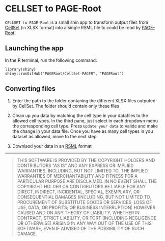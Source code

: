 # CELLSET to PAGE-Root


`CELLSET to PAGE-Root` is a small shin app to transform output files from [CellSet](https://www.cpib.ac.uk/tools-resources/software/cellset/) (in XLSX format) into a single RSML file to could be read by [PAGE-Root](). 

## Launching the app

In the R terminal, run the following command:

	library(shiny)
	shiny::runGitHub("PAGERoot/CellSet-PAGER", "PAGERoot") 



## Converting files 

1. Enter the path to the folder contaning the different XLSX files outputed by CellSet. The folder should contain only these files

2. Clean up you data by matching the cell type in your datafiles to the allowed cell types. In the third pane, just select in each dropdown menu the corresponding cell type. Press `Update your data` to valide and make the change in your data file. Once you have as many cell types in you dataset as allowed, move to the next step

3. Downlaod your data in an [RSML](http://rootsystemml.github.io/) format



-----


> THIS SOFTWARE IS PROVIDED BY THE COPYRIGHT HOLDERS AND CONTRIBUTORS "AS IS" AND ANY EXPRESS OR IMPLIED WARRANTIES, INCLUDING, BUT NOT LIMITED TO, THE IMPLIED WARRANTIES OF MERCHANTABILITY AND FITNESS FOR A PARTICULAR PURPOSE ARE DISCLAIMED. IN NO EVENT SHALL THE COPYRIGHT HOLDER OR CONTRIBUTORS BE LIABLE FOR ANY DIRECT, INDIRECT, INCIDENTAL, SPECIAL, EXEMPLARY, OR CONSEQUENTIAL DAMAGES (INCLUDING, BUT NOT LIMITED TO, PROCUREMENT OF SUBSTITUTE GOODS OR SERVICES; LOSS OF USE, DATA, OR PROFITS; OR BUSINESS INTERRUPTION) HOWEVER CAUSED AND ON ANY THEORY OF LIABILITY, WHETHER IN CONTRACT, STRICT LIABILITY, OR TORT (INCLUDING NEGLIGENCE OR OTHERWISE) ARISING IN ANY WAY OUT OF THE USE OF THIS SOFTWARE, EVEN IF ADVISED OF THE POSSIBILITY OF SUCH DAMAGE.
